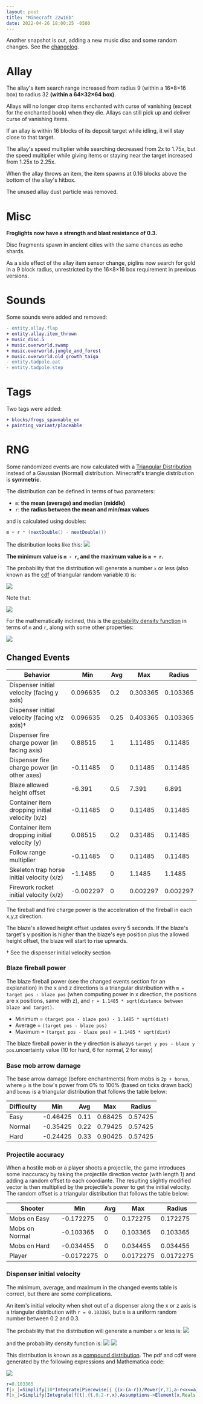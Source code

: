 ```yaml
---
layout: post
title: "Minecraft 22w16b"
date: 2022-04-26 18:00:25 -0500
---
```


Another snapshot is out, adding a new music disc and some random changes. See the [changelog](https://www.minecraft.net/en-us/article/minecraft-snapshot-22w16a).

# Allay

The allay's item search range increased from radius 9 (within a 16×8×16 box) to radius 32 **(within a 64×32×64 box)**.

Allays will no longer drop items enchanted with curse of vanishing (except for the enchanted book) when they die. Allays can still pick up and deliver curse of vanishing items.

If an allay is within 16 blocks of its deposit target while idling, it will stay close to that target.

The allay's speed multiplier while searching decreased from 2x to 1.75x, but the speed multiplier while giving items or staying near the target increased from 1.25x to 2.25x.

When the allay throws an item, the item spawns at 0.16 blocks above the bottom of the allay's hitbox.

The unused allay dust particle was removed.

# Misc

**Froglights now have a strength and blast resistance of 0.3.**

Disc fragments spawn in ancient cities with the same chances as echo shards.

As a side effect of the allay item sensor change, piglins now search for gold in a 9 block radius, unrestricted by the 16×8×16 box requirement in previous versions.

# Sounds

Some sounds were added and removed:
```diff
- entity.allay.flap
+ entity.allay.item_thrown
+ music_disc.5
+ music.overworld.swamp
+ music.overworld.jungle_and_forest
+ music.overworld.old_growth_taiga
- entity.tadpole.eat
- entity.tadpole.step
```

# Tags

Two tags were added:
```diff
+ blocks/frogs_spawnable_on
+ painting_variant/placeable
```

# RNG

Some randomized events are now calculated with a [Triangular Distribution](https://en.wikipedia.org/wiki/Triangular_distribution) instead of a Gaussian (Normal) distribution. Minecraft's triangle distribution is **symmetric**.

The distribution can be defined in terms of two parameters:
- `m`: **the mean (average) and median (middle)**
- `r`: **the radius between the mean and min/max values**

and is calculated using doubles:
```java
m + r * (nextDouble() - nextDouble())
```

The distribution looks like this:
![](/snapshots/img/22w16b-triangle-pdf.png)

**The minimum value is `m - r`, and the maximum value is `m + r`.**

The probability that the distribution will generate a number `x` or less (also known as the [cdf](https://en.wikipedia.org/wiki/Cumulative_distribution_function) of triangular random variable `X`) is:

![](/snapshots/img/22w16b-triangle-cdf-equation.png)

Note that:

![](/snapshots/img/22w16b-triangle-cdf-properties.png)

For the mathematically inclined, this is the [probability density function]() in terms of `m` and `r`, along with some other properties:

![](/snapshots/img/22w16b-triangle-properties.png)

## Changed Events

| Behavior                                       | Min       | Avg  | Max      | Radius   |
| ---------------------------------------------- | --------- | ---- | -------- | -------- |
| Dispenser initial velocity (facing y axis)     | 0.096635  | 0.2  | 0.303365 | 0.103365 |
| Dispenser initial velocity (facing x/z axis)†  | 0.096635  | 0.25 | 0.403365 | 0.103365 |
| Dispenser fire charge power (in facing axis)   | 0.88515   | 1    | 1.11485  | 0.11485  |
| Dispenser fire charge power (in other axes)    | -0.11485  | 0    | 0.11485  | 0.11485  |
| Blaze allowed height offset                    | -6.391    | 0.5  | 7.391    | 6.891    |
| Container item dropping initial velocity (x/z) | -0.11485  | 0    | 0.11485  | 0.11485  |
| Container item dropping initial velocity (y)   | 0.08515   | 0.2  | 0.31485  | 0.11485  |
| Follow range multiplier                        | -0.11485  | 0    | 0.11485  | 0.11485  |
| Skeleton trap horse initial velocity (x/z)     | -1.1485   | 0    | 1.1485   | 1.1485   |
| Firework rocket initial velocity (x/z)         | -0.002297 | 0    | 0.002297 | 0.002297 |

The fireball and fire charge power is the acceleration of the fireball in each x,y,z direction.

The blaze's allowed height offset updates every 5 seconds. If the blaze's target's y position is higher than the blaze's eye position plus the allowed height offset, the blaze will start to rise upwards.

† See the dispenser initial velocity section

### Blaze fireball power

The blaze fireball power (see the changed events section for an explanation) in the x and z directions is a triangular distribution with `m = target pos - blaze pos` (when computing power in x direction, the positions are x positions, same with z), and `r = 1.1485 * sqrt(distance between blaze and target)`.
- Minimum = `(target pos - blaze pos) - 1.1485 * sqrt(dist)`
- Average = `(target pos - blaze pos)`
- Maximum = `(target pos - blaze pos) + 1.1485 * sqrt(dist)`

The blaze fireball power in the y direction is always `target y pos - blaze y pos`.uncertainty value (10 for hard, 6 for normal, 2 for easy)

### Base mob arrow damage

The base arrow damage (before enchantments) from mobs is `2p + bonus`, where `p` is the bow's power from 0% to 100% (based on ticks drawn back) and `bonus` is a triangular distribution that follows the table below:

| Difficulty | Min      | Avg  | Max     | Radius  |
| ---------- | -------- | ---- | ------- | ------- |
| Easy       | -0.46425 | 0.11 | 0.68425 | 0.57425 |
| Normal     | -0.35425 | 0.22 | 0.79425 | 0.57425 |
| Hard       | -0.24425 | 0.33 | 0.90425 | 0.57425 |

### Projectile accuracy

When a hostile mob or a player shoots a projectile, the game introduces some inaccuracy by taking the projectile direction vector (with length 1) and adding a random offset to each coordiante. The resulting slightly modified vector is then multiplied by the projectile's power to get the initial velocity. The random offset is a triangular distribution that follows the table below:

| Shooter            | Min        | Avg | Max       | Radius    |
| ------------------ | ---------- | --- | --------- | --------- |
| Mobs on Easy       | -0.172275  | 0   | 0.172275  | 0.172275  |
| Mobs on Normal     | -0.103365  | 0   | 0.103365  | 0.103365  |
| Mobs on Hard       | -0.034455  | 0   | 0.034455  | 0.034455  |
| Player             | -0.0172275 | 0   | 0.0172275 | 0.0172275 |

### Dispenser initial velocity

The minimum, average, and maximum in the changed events table is correct, but there are some complications.

An item's initial velocity when shot out of a dispenser along the x or z axis is a triangular distribution with `r = 0.103365`, but `m` is a uniform random number between 0.2 and 0.3.

The probability that the distribution will generate a number `x` or less is:
![](/snapshots/img/22w16b-dispenser-cdf-equation.png)

and the probability density function is:
![](/snapshots/img/22w16b-dispenser-pdf-equation.png)
![](/snapshots/img/22w16b-dispenser-pdf.png)

This distribution is known as a [compound distribution](https://en.wikipedia.org/wiki/Compound_probability_distribution). The pdf and cdf were generated by the following expressions and Mathematica code:

![](/snapshots/img/22w16b-dispenser-equations.png)
```mathematica
r=0.103365
f[x_]=Simplify[10*Integrate[Piecewise[{ {(x-(a-r))/Power[r,2],a-r<x<=a}, {-(x-(a+r))/Power[r,2],a<x<a+r}, {0,True}}],{a,0.2,0.3},Assumptions->Element[a,Reals]&&Element[x,Reals]]] (*pdf*)
F[x_]=Simplify[Integrate[f[t],{t,0.2-r,x},Assumptions->Element[x,Reals]]] (*cdf*)
```

